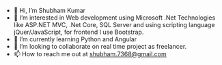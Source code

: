 - 👋 Hi, I’m Shubham Kumar
- 👀 I’m interested in Web development using Microsoft .Net Technologies like ASP.NET MVC, .Net Core, SQL Server and using scripting language jQuer/JavaScript, for frontend I use Bootstrap.
- 🌱 I’m currently learning Python and Angular
- 💞️ I’m looking to collaborate on real time project as freelancer.
- 📫 How to reach me out at shubham.7368@gmail.com

<!---
ErShubhamKGupta/ErShubhamKGupta is a ✨ special ✨ repository because its `README.md` (this file) appears on your GitHub profile.
You can click the Preview link to take a look at your changes.
--->
